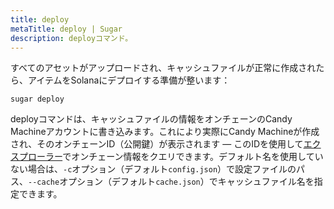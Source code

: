 ```yaml
---
title: deploy
metaTitle: deploy | Sugar
description: deployコマンド。
---
```


すべてのアセットがアップロードされ、キャッシュファイルが正常に作成されたら、アイテムをSolanaにデプロイする準備が整います：

```
sugar deploy
```

deployコマンドは、キャッシュファイルの情報をオンチェーンのCandy Machineアカウントに書き込みます。これにより実際にCandy Machineが作成され、そのオンチェーンID（公開鍵）が表示されます — このIDを使用して[エクスプローラー](https://explorer.solana.com)でオンチェーン情報をクエリできます。デフォルト名を使用していない場合は、`-c`オプション（デフォルト`config.json`）で設定ファイルのパス、`--cache`オプション（デフォルト`cache.json`）でキャッシュファイル名を指定できます。